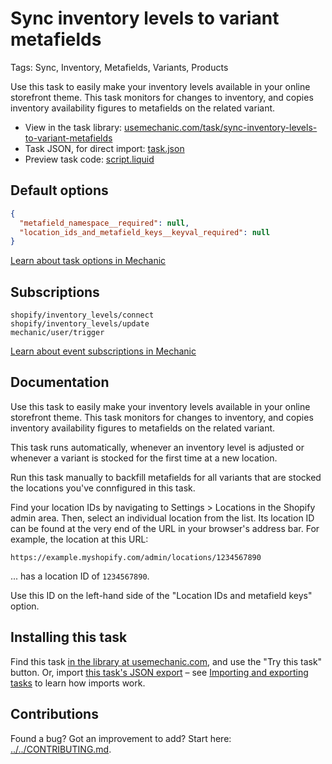 # Sync inventory levels to variant metafields

Tags: Sync, Inventory, Metafields, Variants, Products

Use this task to easily make your inventory levels available in your online storefront theme. This task monitors for changes to inventory, and copies inventory availability figures to metafields on the related variant.

* View in the task library: [usemechanic.com/task/sync-inventory-levels-to-variant-metafields](https://usemechanic.com/task/sync-inventory-levels-to-variant-metafields)
* Task JSON, for direct import: [task.json](../../tasks/sync-inventory-levels-to-variant-metafields.json)
* Preview task code: [script.liquid](./script.liquid)

## Default options

```json
{
  "metafield_namespace__required": null,
  "location_ids_and_metafield_keys__keyval_required": null
}
```

[Learn about task options in Mechanic](https://docs.usemechanic.com/article/471-task-options)

## Subscriptions

```liquid
shopify/inventory_levels/connect
shopify/inventory_levels/update
mechanic/user/trigger
```

[Learn about event subscriptions in Mechanic](https://docs.usemechanic.com/article/408-subscriptions)

## Documentation

Use this task to easily make your inventory levels available in your online storefront theme. This task monitors for changes to inventory, and copies inventory availability figures to metafields on the related variant.

This task runs automatically, whenever an inventory level is adjusted or whenever a variant is stocked for the first time at a new location.

Run this task manually to backfill metafields for all variants that are stocked the locations you've connfigured in this task.

Find your location IDs by navigating to Settings > Locations in the Shopify admin area. Then, select an individual location from the list. Its location ID can be found at the very end of the URL in your browser's address bar. For example, the location at this URL:

```
https://example.myshopify.com/admin/locations/1234567890
```

... has a location ID of `1234567890`.

Use this ID on the left-hand side of the "Location IDs and metafield keys" option.

## Installing this task

Find this task [in the library at usemechanic.com](https://usemechanic.com/task/sync-inventory-levels-to-variant-metafields), and use the "Try this task" button. Or, import [this task's JSON export](../../tasks/sync-inventory-levels-to-variant-metafields.json) – see [Importing and exporting tasks](https://docs.usemechanic.com/article/505-importing-and-exporting-tasks) to learn how imports work.

## Contributions

Found a bug? Got an improvement to add? Start here: [../../CONTRIBUTING.md](../../CONTRIBUTING.md).
